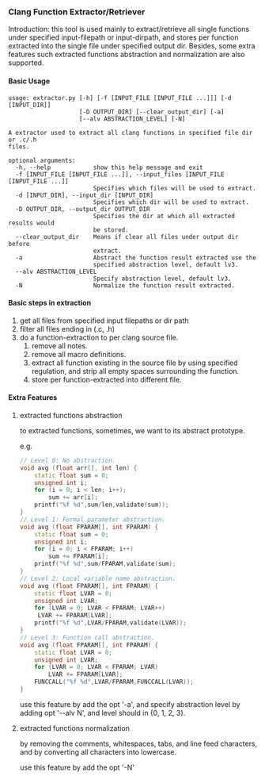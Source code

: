 ### Clang Function Extractor/Retriever
Introduction: this tool is used mainly to extract/retrieve all single functions under specified 
input-filepath or input-dirpath, and stores per function extracted into the single file under specified output dir.
Besides, some extra features such extracted functions abstraction and normalization are also supported.

#### Basic Usage
```text
usage: extractor.py [-h] [-f [INPUT_FILE [INPUT_FILE ...]]] [-d [INPUT_DIR]]
                    [-D OUTPUT_DIR] [--clear_output_dir] [-a]
                    [--alv ABSTRACTION_LEVEL] [-N]

A extractor used to extract all clang functions in specified file dir or .c/.h
files.

optional arguments:
  -h, --help            show this help message and exit
  -f [INPUT_FILE [INPUT_FILE ...]], --input_files [INPUT_FILE [INPUT_FILE ...]]
                        Specifies which files will be used to extract.
  -d [INPUT_DIR], --input_dir [INPUT_DIR]
                        Specifies which dir will be used to extract.
  -D OUTPUT_DIR, --output_dir OUTPUT_DIR
                        Specifies the dir at which all extracted results would
                        be stored.
  --clear_output_dir    Means if clear all files under output dir before
                        extract.
  -a                    Abstract the function result extracted use the
                        specified abstraction level, default lv3.
  --alv ABSTRACTION_LEVEL
                        Specify abstraction level, default lv3.
  -N                    Normalize the function result extracted.
```

#### Basic steps in extraction
1. get all files from specified input filepaths or dir path
2. filter all files ending in (.c, .h)
3. do a function-extraction to per clang source file.
    1. remove all notes.
    2. remove all macro definitions.
    3. extract all function existing in the source file by using specified regulation, 
        and strip all empty spaces surrounding the function.
    4. store per function-extracted into different file.
#### Extra Features
1. extracted functions abstraction
    
    to extracted functions, sometimes, we want to its abstract prototype.

    e.g.
    ```cpp
    // Level 0: No abstraction.
    void avg (float arr[], int len) {
        static float sum = 0;
        unsigned int i;
        for (i = 0; i < len; i++);
            sum += arr[i];
        printf("%f %d",sum/len,validate(sum));
    }
    // Level 1: Formal parameter abstraction.
    void avg (float FPARAM[], int FPARAM) {
        static float sum = 0;
        unsigned int i;
        for (i = 0; i < FPARAM; i++)
            sum += FPARAM[i];
        printf("%f %d",sum/FPARAM,validate(sum);
    }
    // Level 2: Local variable name abstraction.
    void avg (float FPARAM[], int FPARAM) {
        static float LVAR = 0;
        unsigned int LVAR;
        for (LVAR = 0; LVAR < FPARAM; LVAR++)
         LVAR += FPARAM[LVAR];
        printf("%f %d",LVAR/FPARAM,validate(LVAR));
    }
    // Level 3: Function call abstraction.
    void avg (float FPARAM[], int FPARAM) {
        static float LVAR = 0;
        unsigned int LVAR;
        for (LVAR = 0; LVAR < FPARAM; LVAR)
            LVAR += FPARAM[LVAR];
        FUNCCALL("%f %d",LVAR/FPARAM,FUNCCALL(LVAR));
    }
    ```
    
    use this feature by add the opt '-a', and specify abstraction level by adding opt '--alv N',
    and level should in {0, 1, 2, 3}.

2. extracted functions normalization

    by removing the comments, whitespaces, tabs, and line feed characters,
    and by converting all characters into lowercase. 
    
    use this feature by add the opt '-N'